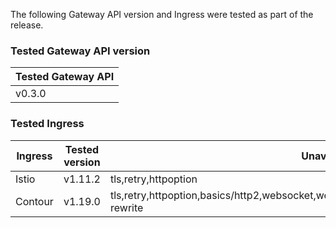 <!--
  This documentation is inserted in release note for each release.
  All variables are defined in .
-->

The following Gateway API version and Ingress were tested as part of the release.

### Tested Gateway API version

| Tested Gateway API       |
| ------------------------ |
| v0.3.0 |

### Tested Ingress

| Ingress | Tested version          | Unavailable features           |
| ------- | ----------------------- | ------------------------------ |
| Istio   | v1.11.2     | tls,retry,httpoption   |
| Contour | v1.19.0    | tls,retry,httpoption,basics/http2,websocket,websocket/split,grpc,grpc/split,visibility/path,update,host-rewrite |
